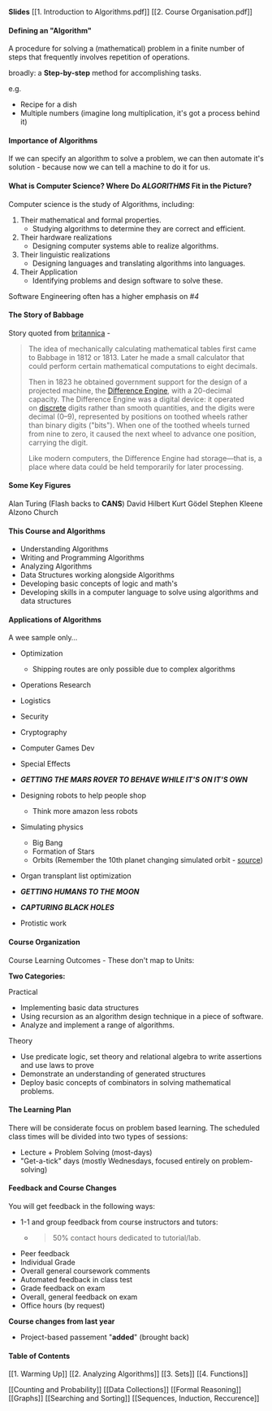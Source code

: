 **Slides**
[[1. Introduction to Algorithms.pdf]]
[[2. Course Organisation.pdf]]
#### Defining an "Algorithm"
A procedure for solving a (mathematical) problem in a finite number of steps that frequently involves repetition of operations.

broadly: a **Step-by-step** method for accomplishing tasks.

e.g.
- Recipe for a dish
- Multiple numbers (imagine long multiplication, it's got a process behind it)

#### Importance of Algorithms
If we can specify an algorithm to solve a problem, we can then automate it's solution - because now we can tell a machine to do it for us.

#### What is Computer Science? Where Do *ALGORITHMS* Fit in the Picture?
Computer science is the study of Algorithms, including:

1. Their mathematical and formal properties.
	- Studying algorithms to determine they are correct and efficient.
2. Their hardware realizations
	- Designing computer systems able to realize algorithms.
3. Their linguistic realizations
	- Designing languages and translating algorithms into languages.
4. Their Application
	- Identifying problems and design software to solve these.

Software Engineering often has a higher emphasis on *#4*

#### The Story of Babbage
Story quoted from [britannica](https://www.britannica.com/biography/Charles-Babbage) -

> The idea of mechanically calculating mathematical tables first came to Babbage in 1812 or 1813. Later he made a small calculator that could perform certain mathematical computations to eight decimals. 
> 
> Then in 1823 he obtained government support for the design of a projected machine, the [Difference Engine](https://www.britannica.com/technology/Difference-Engine), with a 20-decimal capacity. The Difference Engine was a digital device: it operated on [discrete](https://www.britannica.com/dictionary/discrete) digits rather than smooth quantities, and the digits were decimal (0–9), represented by positions on toothed wheels rather than binary digits ("bits"). When one of the toothed wheels turned from nine to zero, it caused the next wheel to advance one position, carrying the digit. 
> 
> Like modern computers, the Difference Engine had storage—that is, a place where data could be held temporarily for later processing.

#### Some Key Figures
Alan Turing (Flash backs to **CANS**)
David Hilbert
Kurt Gödel
Stephen Kleene
Alzono Church

#### This Course and Algorithms
- Understanding Algorithms
- Writing and Programming Algorithms
- Analyzing Algorithms
- Data Structures working alongside Algorithms
- Developing basic concepts of logic and math's
- Developing skills in a computer language to solve using algorithms and data structures

#### Applications of Algorithms
A wee sample only…

- Optimization 
	- Shipping routes are only possible due to complex algorithms
	
- Operations Research
- Logistics
- Security
- Cryptography
- Computer Games Dev
- Special Effects
- ***GETTING THE MARS ROVER TO BEHAVE WHILE IT'S ON IT'S OWN***

- Designing robots to help people shop
	- Think more amazon less robots
	
- Simulating physics
	- Big Bang
	- Formation of Stars
	- Orbits (Remember the 10th planet changing simulated orbit - [source](https://www.sciencealert.com/new-evidence-suggests-that-our-solar-system-has-10-planets))

- Organ transplant list optimization
- ***GETTING HUMANS TO THE MOON***
- ***CAPTURING BLACK HOLES***
- Protistic work

#### Course Organization
Course Learning Outcomes - These don't map to Units:

**Two Categories:**

Practical
- Implementing basic data structures
- Using recursion as an algorithm design technique in a piece of software.
- Analyze and implement a range of algorithms.

Theory
- Use predicate logic, set theory and relational algebra to write assertions and use laws to prove
- Demonstrate an understanding of generated structures
- Deploy basic concepts of combinators in solving mathematical problems.

#### The Learning Plan
There will be considerate focus on problem based learning.
The scheduled class times will be divided into two types of sessions:

- Lecture + Problem Solving (most-days)
- "Get-a-tick" days (mostly Wednesdays, focused entirely on problem-solving)

#### Feedback and Course Changes
You will get feedback in the following ways:

- 1-1 and group feedback from course instructors and tutors:
	- > 50% contact hours dedicated to tutorial/lab.
- Peer feedback
- Individual Grade
- Overall general coursework comments
- Automated feedback in class test
- Grade feedback on exam
- Overall, general feedback on exam
- Office hours (by request)

**Course changes from last year**
- Project-based passement "**added**" (brought back)
#### Table of Contents
[[1. Warming Up]]
[[2. Analyzing Algorithms]]
[[3. Sets]]
[[4. Functions]]

[[Counting and Probability]]
[[Data Collections]]
[[Formal Reasoning]]
[[Graphs]]
[[Searching and Sorting]]
[[Sequences, Induction, Reccurence]]
